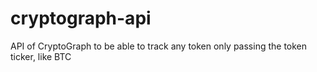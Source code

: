 # cryptograph-api
API of CryptoGraph to be able to track any token only passing the token ticker, like BTC

